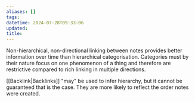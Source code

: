 ```yaml
---
aliases: []
tags: 
datetime: 2024-07-28T09:33:06
updated: 
title:
---
```

Non-hierarchical, non-directional linking between notes provides better information over time than hierarchical categorisation. Categories must by their nature focus on one phenomenon of a thing and therefore are restrictive compared to rich linking in multiple directions.

[[Backlink|Backlinks]] "may" be used to infer hierarchy, but it cannot be guaranteed that is the case. They are more likely to reflect the order notes were created.